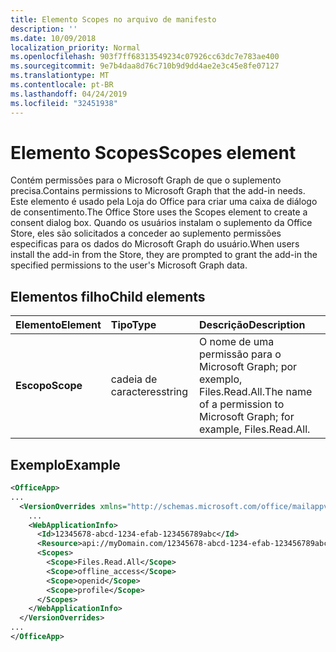```yaml
---
title: Elemento Scopes no arquivo de manifesto
description: ''
ms.date: 10/09/2018
localization_priority: Normal
ms.openlocfilehash: 903f7ff68313549234c07926cc63dc7e783ae400
ms.sourcegitcommit: 9e7b4daa8d76c710b9d9dd4ae2e3c45e8fe07127
ms.translationtype: MT
ms.contentlocale: pt-BR
ms.lasthandoff: 04/24/2019
ms.locfileid: "32451938"
---
```

# <a name="scopes-element"></a><span data-ttu-id="6065d-102">Elemento Scopes</span><span class="sxs-lookup"><span data-stu-id="6065d-102">Scopes element</span></span>

<span data-ttu-id="6065d-103">Contém permissões para o Microsoft Graph de que o suplemento precisa.</span><span class="sxs-lookup"><span data-stu-id="6065d-103">Contains permissions to Microsoft Graph that the add-in needs.</span></span> <span data-ttu-id="6065d-104">Este elemento é usado pela Loja do Office para criar uma caixa de diálogo de consentimento.</span><span class="sxs-lookup"><span data-stu-id="6065d-104">The Office Store uses the Scopes element to create a consent dialog box.</span></span> <span data-ttu-id="6065d-105">Quando os usuários instalam o suplemento da Office Store, eles são solicitados a conceder ao suplemento permissões especificas para os dados do Microsoft Graph do usuário.</span><span class="sxs-lookup"><span data-stu-id="6065d-105">When users install the add-in from the Store, they are prompted to grant the add-in the specified permissions to the user's Microsoft Graph data.</span></span>

## <a name="child-elements"></a><span data-ttu-id="6065d-106">Elementos filho</span><span class="sxs-lookup"><span data-stu-id="6065d-106">Child elements</span></span>

|  <span data-ttu-id="6065d-107">Elemento</span><span class="sxs-lookup"><span data-stu-id="6065d-107">Element</span></span> |  <span data-ttu-id="6065d-108">Tipo</span><span class="sxs-lookup"><span data-stu-id="6065d-108">Type</span></span>  |  <span data-ttu-id="6065d-109">Descrição</span><span class="sxs-lookup"><span data-stu-id="6065d-109">Description</span></span>  |
|:-----|:-----|:-----|
|  <span data-ttu-id="6065d-110">**Escopo**</span><span class="sxs-lookup"><span data-stu-id="6065d-110">**Scope**</span></span>                |  <span data-ttu-id="6065d-111">cadeia de caracteres</span><span class="sxs-lookup"><span data-stu-id="6065d-111">string</span></span>     |   <span data-ttu-id="6065d-112">O nome de uma permissão para o Microsoft Graph; por exemplo, Files.Read.All.</span><span class="sxs-lookup"><span data-stu-id="6065d-112">The name of a permission to Microsoft Graph; for example, Files.Read.All.</span></span> |

## <a name="example"></a><span data-ttu-id="6065d-113">Exemplo</span><span class="sxs-lookup"><span data-stu-id="6065d-113">Example</span></span>

```xml
<OfficeApp>
...
  <VersionOverrides xmlns="http://schemas.microsoft.com/office/mailappversionoverrides" xsi:type="VersionOverridesV1_0">
    ...
    <WebApplicationInfo>
      <Id>12345678-abcd-1234-efab-123456789abc</Id>
      <Resource>api://myDomain.com/12345678-abcd-1234-efab-123456789abc<Resource>
      <Scopes>
        <Scope>Files.Read.All</Scope>
        <Scope>offline_access</Scope>
        <Scope>openid</Scope>
        <Scope>profile</Scope>
      </Scopes>
    </WebApplicationInfo>
  </VersionOverrides>
...
</OfficeApp>
```
